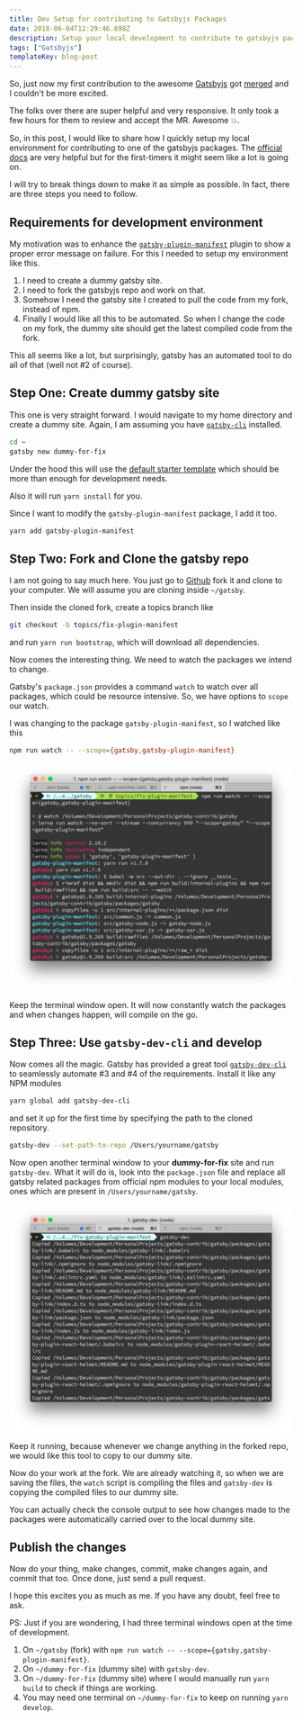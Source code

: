 ```yaml
---
title: Dev Setup for contributing to Gatsbyjs Packages
date: 2018-06-04T12:29:46.698Z
description: Setup your local development to contribute to gatsbyjs packages. Compile files on-the-go and test them immediately.
tags: ["Gatsbyjs"]
templateKey: blog-post
---
```


So, just now my first contribution to the awesome [Gatsbyjs](https://gatsbyjs.org)
got [merged](https://github.com/gatsbyjs/gatsby/pull/5693) and I couldn't be more excited.

The folks over there are super helpful and very responsive. It only took a few hours
for them to review and accept the MR. Awesome 💥.

So, in this post, I would like to share how I quickly setup my local environment
for contributing to one of the gatsbyjs packages. The [official docs](https://www.gatsbyjs.org/docs/how-to-contribute/#contributing-to-the-repo)
are very helpful but for the first-timers it might seem like a lot is going on.

I will try to break things down to make it as simple as possible. In fact, there
are three steps you need to follow.

## Requirements for development environment

My motivation was to enhance the [`gatsby-plugin-manifest`](https://www.gatsbyjs.org/packages/gatsby-plugin-manifest/?=manifes)
plugin to show a proper error message on failure. For this I needed to setup my
environment like this.

1.  I need to create a dummy gatsby site.
2.  I need to fork the gatsbyjs repo and work on that.
3.  Somehow I need the gatsby site I created to pull the code from my fork, instead
    of npm.
4.  Finally I would like all this to be automated. So when I change the code on my
    fork, the dummy site should get the latest compiled code from the fork.

This all seems like a lot, but surprisingly, gatsby has an automated tool to do
all of that (well not #2 of course).

## Step One: Create dummy gatsby site

This one is very straight forward. I would navigate to my home directory and
create a dummy site. Again, I am assuming you have [`gatsby-cli`](https://www.gatsbyjs.org/docs/#using-the-gatsby-cli)
installed.

```bash
cd ~
gatsby new dummy-for-fix
```

Under the hood this will use the [default starter template](https://github.com/gatsbyjs/gatsby-starter-default)
which should be more than enough for development needs.

Also it will run `yarn install` for you.

Since I want to modify the `gatsby-plugin-manifest` package, I add it too.

```bash
yarn add gatsby-plugin-manifest
```

## Step Two: Fork and Clone the gatsby repo

I am not going to say much here. You just go to [Github](https://github.com/gatsbyjs/gatsby)
fork it and clone to your computer. We will assume you are cloning inside `~/gatsby`.

Then inside the cloned fork, create a topics branch like

```bash
git checkout -b topics/fix-plugin-manifest
```

and run `yarn run bootstrap`, which will download all dependencies.

Now comes the interesting thing. We need to watch the packages we intend to change.

Gatsby's `package.json` provides a command `watch` to watch over all packages,
which could be resource intensive. So, we have options to `scope` our watch.

I was changing to the package `gatsby-plugin-manifest`, so I watched like this

```bash
npm run watch -- --scope={gatsby,gatsby-plugin-manifest}
```

![Npm Watch for Gatsby](../../images/npm-watch-gatsby.png)

Keep the terminal window open. It will now constantly watch the packages and when
changes happen, will compile on the go.

## Step Three: Use `gatsby-dev-cli` and develop

Now comes all the magic. Gatsby has provided a great tool [`gatsby-dev-cli`](https://www.gatsbyjs.org/packages/gatsby-dev-cli/)
to seamlessly automate #3 and #4 of the requirements. Install it like any NPM modules

```bash
yarn global add gatsby-dev-cli
```

and set it up for the first time by specifying the path to the cloned repository.

```bash
gatsby-dev --set-path-to-repo /Users/yourname/gatsby
```

Now open another terminal window to your **dummy-for-fix** site and run `gatsby-dev`.
What it will do is, look into the `package.json` file and replace all gatsby related
packages from official npm modules to your local modules, ones which are present
in `/Users/yourname/gatsby`.

![Gatsby-dev](../../images/gatsby-dev-dummy-site.png)

Keep it running, because whenever we change anything in the forked repo, we would
like this tool to copy to our dummy site.

Now do your work at the fork. We are already watching it, so when we are saving
the files, the `watch` script is compiling the files and `gatsby-dev` is copying
the compiled files to our dummy site.

You can actually check the console output to see how changes made to the packages
were automatically carried over to the local dummy site.

## Publish the changes

Now do your thing, make changes, commit, make changes again, and commit that too.
Once done, just send a pull request.

I hope this excites you as much as me. If you have any doubt, feel free to ask.

PS: Just if you are wondering, I had three terminal windows open at the time of development.

1.  On `~/gatsby` (fork) with `npm run watch -- --scope={gatsby,gatsby-plugin-manifest}`.
2.  On `~/dummy-for-fix` (dummy site) with `gatsby-dev`.
3.  On `~/dummy-for-fix` (dummy site) where I would manually run `yarn build` to check if things are working.
4.  You may need one terminal on `~/dummy-for-fix` to keep on running `yarn develop`.
